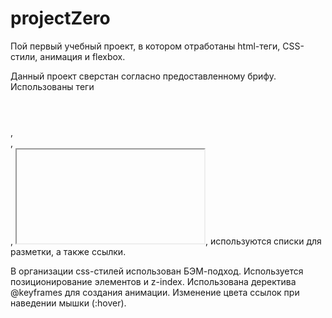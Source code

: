 # projectZero
Пой первый учебный проект, в котором отработаны html-теги, CSS-стили, анимация и flexbox. 

Данный проект сверстан согласно предоставленному брифу. Использованы теги <header></header>, <footer></footer>, <section></section>, <iframe></iframe>, используются списки для разметки, а также ссылки. 

В организации css-стилей использован БЭМ-подход. Используется позиционирование элементов и z-index. Использована деректива @keyframes для создания анимации. Изменение цвета ссылок при наведении мышки (:hover).
